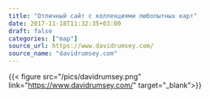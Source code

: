```yaml
---
title: "Отличный сайт с коллекциями любопытных карт"
date: 2017-11-18T11:32:35+03:00
draft: false
categories: ["map"]
source_url: https://www.davidrumsey.com/
source_name: "davidrumsey.com"
---
```


{{< figure src="/pics/davidrumsey.png" link="https://www.davidrumsey.com/" target="_blank">}}

<!--more-->
